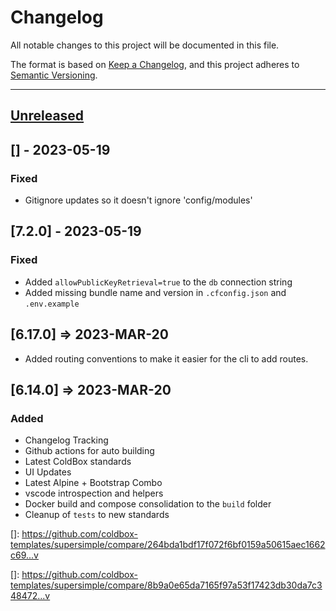 # Changelog

All notable changes to this project will be documented in this file.

The format is based on [Keep a Changelog](https://keepachangelog.com/en/1.0.0/),
and this project adheres to [Semantic Versioning](https://semver.org/spec/v2.0.0.html).

* * *

## [Unreleased]

## [] - 2023-05-19

### Fixed

- Gitignore updates so it doesn't ignore 'config/modules'

## [7.2.0] - 2023-05-19

### Fixed

- Added `allowPublicKeyRetrieval=true` to the `db` connection string
- Added missing bundle name and version in `.cfconfig.json` and `.env.example`

## [6.17.0] => 2023-MAR-20

- Added routing conventions to make it easier for the cli to add routes.

## [6.14.0] => 2023-MAR-20

### Added

- Changelog Tracking
- Github actions for auto building
- Latest ColdBox standards
- UI Updates
- Latest Alpine + Bootstrap Combo
- vscode introspection and helpers
- Docker build and compose consolidation to the `build` folder
- Cleanup of `tests` to new standards

[Unreleased]: https://github.com/coldbox-templates/supersimple/compare/v...HEAD

[]: <https://github.com/coldbox-templates/supersimple/compare/264bda1bdf17f072f6bf0159a50615aec1662c69...v>

\[]: <https://github.com/coldbox-templates/supersimple/compare/8b9a0e65da7165f97a53f17423db30da7c348472...v>
